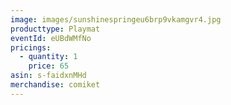 ```yaml
---
image: images/sunshinespringeu6brp9vkamgvr4.jpg
producttype: Playmat
eventId: eUBdWMfNo
pricings:
  - quantity: 1
    price: 65
asin: s-faidxnMHd
merchandise: comiket
---
```


